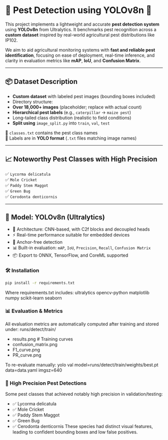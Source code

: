 # 🐛 Pest Detection using YOLOv8n 🚀

This project implements a lightweight and accurate **pest detection system** using **YOLOv8n** from Ultralytics. It benchmarks pest recognition across a **custom dataset** inspired by real-world agricultural pest distributions like IP102.

We aim to aid agricultural monitoring systems with **fast and reliable pest identification**, focusing on ease of deployment, real-time inference, and clarity in evaluation metrics like **mAP**, **IoU**, and **Confusion Matrix**.

---

## 📦 Dataset Description

- **Custom dataset** with labeled pest images (bounding boxes included)
- Directory structure:
- **Over 18,000+ images** (placeholder; replace with actual count)
- **Hierarchical pest labels** (e.g., `caterpillar` → `maize pest`)
- Long-tailed class distribution (realistic to field conditions)
- **Split using** `image_split.py` into `train`, `val`, `test`

📂 `classes.txt` contains the pest class names  
📂 Labels are in **YOLO format** (`.txt` files matching image names)

---

## 📈 Noteworthy Pest Classes with High Precision

✅ `Lycorma delicatula`  
✅ `Mole Cricket`  
✅ `Paddy Stem Maggot`  
✅ `Green Bug`  
✅ `Cerodonta denticornis`

---

## 🧠 Model: YOLOv8n (Ultralytics)

- 🔬 Architecture: CNN-based, with C2f blocks and decoupled heads  
- ⚡ Real-time performance suitable for embedded devices  
- 🔁 Anchor-free detection  
- 📊 Built-in evaluation: `mAP`, `IoU`, `Precision`, `Recall`, `Confusion Matrix`  
- 📦 Export to ONNX, TensorFlow, and CoreML supported

### 🛠️ Installation
```bash
pip install -r requirements.txt
```
Where requirements.txt includes:
ultralytics
opencv-python
matplotlib
numpy
scikit-learn
seaborn
### 📊 Evaluation & Metrics
All evaluation metrics are automatically computed after training and stored under:
runs/detect/train/
  - results.png         # Training curves
  - confusion_matrix.png
  - F1_curve.png
  - PR_curve.png

To re-evaluate manually:
yolo val model=runs/detect/train/weights/best.pt data=data.yaml imgsz=640

### 🐞 High Precision Pest Detections
Some pest classes that achieved notably high precision in validation/testing:

  -  ✅ Lycorma delicatula
  -  ✅ Mole Cricket
  -  ✅ Paddy Stem Maggot
  -  ✅ Green Bug
  -  ✅ Cerodonta denticornis
These species had distinct visual features, leading to confident bounding boxes and low false positives.
